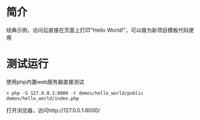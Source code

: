 简介
====

经典示例，访问后直接在页面上打印"Hello World!"，可以做为新项目模板代码使用

测试运行
=======

使用php内置web服务器直接测试

    > php -S 127.0.0.1:8000 -t demos/hello_world/public demos/hello_world/index.php

打开浏览器，访问http://127.0.0.1:8000/
